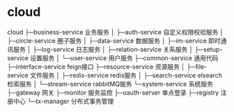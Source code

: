 # cloud
   cloud
    ├─business-service		业务服务
    │  ├─auth-service		自定义权限校验服务
    │  ├─circle-service		圈子服务
    │  ├─data-service		数据服务
    │  ├─im-service			即时通讯服务
    │  ├─log-service			日志服务
    │  ├─relation-service		关系服务
    │  ├─setup-service		设置服务
    │  └─user-service		用户服务
    ├─common-service		通用代码
    ├─interface-service		feign接口
    ├─resource-service		资源服务
    │  ├─file-service			文件服务
    │  ├─redis-service		redis服务
    │  ├─search-service		elsearch检索服务
    │  └─stream-service		rabbitMQ服务
    └─system-service		系统服务
        ├─gateway			网关
        ├─monitor			服务监控
        ├─oauth-server		单点登录
        ├─registry			注册中心
        └─tx-manager			分布式事务管理

